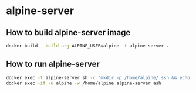 # alpine-server

## How to build alpine-server image

```bash
docker build --build-arg ALPINE_USER=alpine -t alpine-server .
```

## How to run alpine-server

```bash
docker exec -t alpine-server sh -c "mkdir -p /home/alpine/.ssh && echo '$(docker exec -t ansible cat /home/ansible/.ssh/ssh_host_ed25519_key.pub)' > /home/alpine/.ssh/authorized_keys"
docker exec -it -u alpine -w /home/alpine alpine-server ash
```